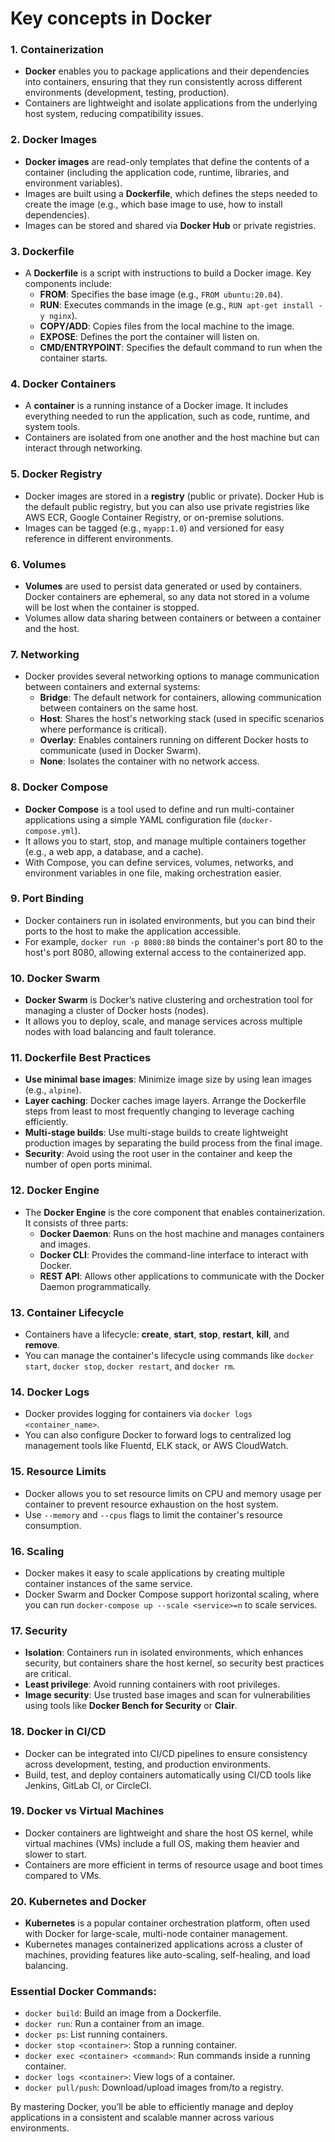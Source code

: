 <h1>Key concepts in Docker</h1>

### 1. **Containerization**
   - **Docker** enables you to package applications and their dependencies into containers, ensuring that they run consistently across different environments (development, testing, production).
   - Containers are lightweight and isolate applications from the underlying host system, reducing compatibility issues.

### 2. **Docker Images**
   - **Docker images** are read-only templates that define the contents of a container (including the application code, runtime, libraries, and environment variables).
   - Images are built using a **Dockerfile**, which defines the steps needed to create the image (e.g., which base image to use, how to install dependencies).
   - Images can be stored and shared via **Docker Hub** or private registries.

### 3. **Dockerfile**
   - A **Dockerfile** is a script with instructions to build a Docker image. Key components include:
     - **FROM**: Specifies the base image (e.g., `FROM ubuntu:20.04`).
     - **RUN**: Executes commands in the image (e.g., `RUN apt-get install -y nginx`).
     - **COPY/ADD**: Copies files from the local machine to the image.
     - **EXPOSE**: Defines the port the container will listen on.
     - **CMD/ENTRYPOINT**: Specifies the default command to run when the container starts.

### 4. **Docker Containers**
   - A **container** is a running instance of a Docker image. It includes everything needed to run the application, such as code, runtime, and system tools.
   - Containers are isolated from one another and the host machine but can interact through networking.

### 5. **Docker Registry**
   - Docker images are stored in a **registry** (public or private). Docker Hub is the default public registry, but you can also use private registries like AWS ECR, Google Container Registry, or on-premise solutions.
   - Images can be tagged (e.g., `myapp:1.0`) and versioned for easy reference in different environments.

### 6. **Volumes**
   - **Volumes** are used to persist data generated or used by containers. Docker containers are ephemeral, so any data not stored in a volume will be lost when the container is stopped.
   - Volumes allow data sharing between containers or between a container and the host.

### 7. **Networking**
   - Docker provides several networking options to manage communication between containers and external systems:
     - **Bridge**: The default network for containers, allowing communication between containers on the same host.
     - **Host**: Shares the host's networking stack (used in specific scenarios where performance is critical).
     - **Overlay**: Enables containers running on different Docker hosts to communicate (used in Docker Swarm).
     - **None**: Isolates the container with no network access.

### 8. **Docker Compose**
   - **Docker Compose** is a tool used to define and run multi-container applications using a simple YAML configuration file (`docker-compose.yml`).
   - It allows you to start, stop, and manage multiple containers together (e.g., a web app, a database, and a cache).
   - With Compose, you can define services, volumes, networks, and environment variables in one file, making orchestration easier.

### 9. **Port Binding**
   - Docker containers run in isolated environments, but you can bind their ports to the host to make the application accessible.
   - For example, `docker run -p 8080:80` binds the container's port 80 to the host's port 8080, allowing external access to the containerized app.

### 10. **Docker Swarm**
   - **Docker Swarm** is Docker’s native clustering and orchestration tool for managing a cluster of Docker hosts (nodes).
   - It allows you to deploy, scale, and manage services across multiple nodes with load balancing and fault tolerance.

### 11. **Dockerfile Best Practices**
   - **Use minimal base images**: Minimize image size by using lean images (e.g., `alpine`).
   - **Layer caching**: Docker caches image layers. Arrange the Dockerfile steps from least to most frequently changing to leverage caching efficiently.
   - **Multi-stage builds**: Use multi-stage builds to create lightweight production images by separating the build process from the final image.
   - **Security**: Avoid using the root user in the container and keep the number of open ports minimal.

### 12. **Docker Engine**
   - The **Docker Engine** is the core component that enables containerization. It consists of three parts:
     - **Docker Daemon**: Runs on the host machine and manages containers and images.
     - **Docker CLI**: Provides the command-line interface to interact with Docker.
     - **REST API**: Allows other applications to communicate with the Docker Daemon programmatically.

### 13. **Container Lifecycle**
   - Containers have a lifecycle: **create**, **start**, **stop**, **restart**, **kill**, and **remove**.
   - You can manage the container's lifecycle using commands like `docker start`, `docker stop`, `docker restart`, and `docker rm`.

### 14. **Docker Logs**
   - Docker provides logging for containers via `docker logs <container_name>`.
   - You can also configure Docker to forward logs to centralized log management tools like Fluentd, ELK stack, or AWS CloudWatch.

### 15. **Resource Limits**
   - Docker allows you to set resource limits on CPU and memory usage per container to prevent resource exhaustion on the host system.
   - Use `--memory` and `--cpus` flags to limit the container's resource consumption.

### 16. **Scaling**
   - Docker makes it easy to scale applications by creating multiple container instances of the same service.
   - Docker Swarm and Docker Compose support horizontal scaling, where you can run `docker-compose up --scale <service>=n` to scale services.

### 17. **Security**
   - **Isolation**: Containers run in isolated environments, which enhances security, but containers share the host kernel, so security best practices are critical.
   - **Least privilege**: Avoid running containers with root privileges.
   - **Image security**: Use trusted base images and scan for vulnerabilities using tools like **Docker Bench for Security** or **Clair**.

### 18. **Docker in CI/CD**
   - Docker can be integrated into CI/CD pipelines to ensure consistency across development, testing, and production environments.
   - Build, test, and deploy containers automatically using CI/CD tools like Jenkins, GitLab CI, or CircleCI.

### 19. **Docker vs Virtual Machines**
   - Docker containers are lightweight and share the host OS kernel, while virtual machines (VMs) include a full OS, making them heavier and slower to start.
   - Containers are more efficient in terms of resource usage and boot times compared to VMs.

### 20. **Kubernetes and Docker**
   - **Kubernetes** is a popular container orchestration platform, often used with Docker for large-scale, multi-node container management.
   - Kubernetes manages containerized applications across a cluster of machines, providing features like auto-scaling, self-healing, and load balancing.

### Essential Docker Commands:
   - `docker build`: Build an image from a Dockerfile.
   - `docker run`: Run a container from an image.
   - `docker ps`: List running containers.
   - `docker stop <container>`: Stop a running container.
   - `docker exec <container> <command>`: Run commands inside a running container.
   - `docker logs <container>`: View logs of a container.
   - `docker pull/push`: Download/upload images from/to a registry.

By mastering Docker, you’ll be able to efficiently manage and deploy applications in a consistent and scalable manner across various environments.

